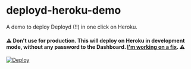 # deployd-heroku-demo

A demo to deploy Deployd (!!) in one click on Heroku.

#### :warning: Don't use for production. This will deploy on Heroku in development mode, without any password to the Dashboard. [I'm working on a fix](https://github.com/NicolasRitouet/deployd-heroku-demo/issues/1). :warning:

[![Deploy](https://www.herokucdn.com/deploy/button.png)](https://heroku.com/deploy?template=https://github.com/sfate/deployd-heroku-demo)
